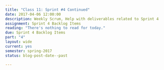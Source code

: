 ```yaml
---
title: "Class 11: Sprint #4 Continued"
date: 2017-04-06 12:00:00
description: Weekly Scrum, Help with deliverables related to Sprint 4
assignment: Sprint 4 Backlog Items
reading: "There's nothing to read for today."
due: Sprint 4 Backlog Items
part: "4"
layout: wide
current: yes
semester: spring-2017
status: blog-post-date--past

---
```

